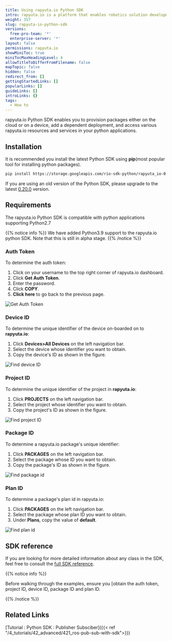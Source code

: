 ```yaml
---
title: Using rapyuta.io Python SDK
intro: rapyuta.io is a platform that enables robotics solution development by providing the necessary software infrastructure and facilitating the interaction between multiple stakeholders who contribute to the solution development.
weight: 357
slug: rapyuta-io-python-sdk
versions:
  free-pro-team: '*'
  enterprise-server: '*'
layout: false
permissions: rapyuta.io
showMiniToc: true
miniTocMaxHeadingLevel: 4
allowTitleToDifferFromFilename: false
mapTopic: false
hidden: false
redirect_from: []
gettingStartedLinks: []
popularLinks: []
guideLinks: []
introLinks: {}
tags:
  - How to
---
```


rapyuta.io Python SDK enables you to provision packages
either on the cloud or on a device, add a dependent
deployment, and access various rapyuta.io resources and
services in your python applications.



## Installation

It is recommended you install the latest Python SDK
using **pip**(most popular tool for installing python packages).

```bash
pip install https://storage.googleapis.com/rio-sdk-python/rapyuta_io-0.20.0-py2.py3-none-any.whl

```

If you are using an old version of the Python SDK, please upgrade to the latest
[0.20.0](https://storage.googleapis.com/rio-sdk-python/rapyuta_io-0.20.0-py2.py3-none-any.whl)
version.



## Requirements

The rapyuta.io Python SDK is compatible with python
applications supporting Python2.7

{{% notice info %}}
We have added Python3.9 support to the rapyuta.io python SDK. Note that this is still in alpha stage.
{{% /notice %}}

### Auth Token

To determine the auth token:

1. Click on your username to the top right corner of rapyuta.io dashboard.
2. Click **Get Auth Token**.
3. Enter the password.
4. Click **COPY**.
5. **Click here** to go back to the previous page.

![Get Auth Token](/images/python-sdk-images/AuthToken.png?classes=border,shadow&width=25pc)



### Device ID

To determine the unique identifier of the device on-boarded on to **rapyuta.io**:

1. Click **Devices>All Devices** on the left navigation bar.
2. Select the device whose identifier you want to obtain.
3. Copy the device's ID as shown in the figure.



![Find device ID](/images/python-sdk-images/device-ID.png?classes=border,shadow&width=40pc)



### Project ID

To determine the unique identifier of the project in **rapyuta.io**:

1. Click **PROJECTS** on the left navigation bar.
2. Select the project whose identifier you want to obtain.
3. Copy the project's ID as shown in the figure.

![Find project ID](/images/python-sdk-images/project-id.png?classes=border,shadow&width=40pc)



### Package ID

To determine a rapyuta.io package's unique identifier:

1. Click **PACKAGES** on the left navigation bar.
2. Select the package whose ID you want to obtain.
3. Copy the package's ID as shown in the figure.

![Find package id](/images/python-sdk-images/package-id.png?classes=border,shadow&width=40pc)



### Plan ID

To determine a package's plan id in rapyuta.io:

1. Click **PACKAGES** on the left navigation bar.
2. Select the package whose plan ID you want to obtain.
3. Under **Plans**, copy the value of **default**.

![Find plan id](/images/python-sdk-images/plan-id.png?classes=border,shadow&width=40pc)



## SDK reference

If you are looking for more detailed information about any class in the SDK, feel
free to consult the [full SDK reference](https://sdkdocs.apps.rapyuta.io/).


{{% notice info %}}

Before walking through the examples, ensure you [obtain the auth token, project ID, device ID, package ID and plan ID.

{{% /notice %}}

## Related Links

 [Tutorial : Python SDK : Publisher Subsciber]({{< ref "/4_tutorials/42_advanced/421_ros-pub-sub-with-sdk">}})

<!-- 2. [Tutorial : Deployment Composition](-guide/tooling-automation/python-sdk/sample-walkthroughs/deployment-composition/) -->

